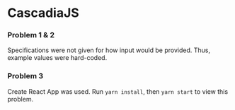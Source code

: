 # CascadiaJS

### Problem 1 & 2

Specifications were not given for how input would be provided. Thus, example values were hard-coded.

### Problem 3

Create React App was used. Run `yarn install`, then `yarn start` to view this problem.